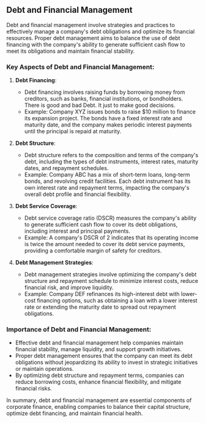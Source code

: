 ## Debt and Financial Management

Debt and financial management involve strategies and practices to effectively manage a company's debt obligations and optimize its financial resources. Proper debt management aims to balance the use of debt financing with the company's ability to generate sufficient cash flow to meet its obligations and maintain financial stability.

### Key Aspects of Debt and Financial Management:

1. **Debt Financing**:
   - Debt financing involves raising funds by borrowing money from creditors, such as banks, financial institutions, or bondholders. There is good and bad Debt. It just to make good decisions.
   - Example: Company XYZ issues bonds to raise $10 million to finance its expansion project. The bonds have a fixed interest rate and maturity date, and the company makes periodic interest payments until the principal is repaid at maturity.

2. **Debt Structure**:
   - Debt structure refers to the composition and terms of the company's debt, including the types of debt instruments, interest rates, maturity dates, and repayment schedules.
   - Example: Company ABC has a mix of short-term loans, long-term bonds, and revolving credit facilities. Each debt instrument has its own interest rate and repayment terms, impacting the company's overall debt profile and financial flexibility.

3. **Debt Service Coverage**:
   - Debt service coverage ratio (DSCR) measures the company's ability to generate sufficient cash flow to cover its debt obligations, including interest and principal payments.
   - Example: A company's DSCR of 2 indicates that its operating income is twice the amount needed to cover its debt service payments, providing a comfortable margin of safety for creditors.

4. **Debt Management Strategies**:
   - Debt management strategies involve optimizing the company's debt structure and repayment schedule to minimize interest costs, reduce financial risk, and improve liquidity.
   - Example: Company DEF refinances its high-interest debt with lower-cost financing options, such as obtaining a loan with a lower interest rate or extending the maturity date to spread out repayment obligations.

### Importance of Debt and Financial Management:

- Effective debt and financial management help companies maintain financial stability, manage liquidity, and support growth initiatives.
- Proper debt management ensures that the company can meet its debt obligations without jeopardizing its ability to invest in strategic initiatives or maintain operations.
- By optimizing debt structure and repayment terms, companies can reduce borrowing costs, enhance financial flexibility, and mitigate financial risks.

In summary, debt and financial management are essential components of corporate finance, enabling companies to balance their capital structure, optimize debt financing, and maintain financial health.
